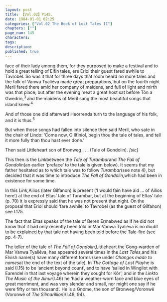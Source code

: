 ```yaml
---
layout: post
title: 【Vol.02】P145.
date: 1984-01-01 02:25
categories: ["Vol.02 The Book of Lost Tales II"]
chapters: [""]
page_num: 145
characters: 
tags: 
description: 
published: true
---
```


<p style="text-indent: 0;">
face of their lady among them, for they purposed to make a festival and to hold a great telling of Elfin tales, ere Eriol their guest fared awhile to Tavrobel. So was it that for three days that room heard no more tales and the folk of Vanwa Tyaliéva made great preparations, but on the fourth night Meril fared there amid her company of maidens, and full of light and mirth was that place; but after the evening meat a great host sat before Tôn a Gwedrin,<SUP>3 </SUP>and the maidens of Meril sang the most beautiful songs that island knew.<SUP>4</SUP>
</p>

And of those one did afterward Heorrenda turn to the language of his folk, and it is thus.<SUP>5</SUP>

But when those songs had fallen into silence then said Meril, who sate in the chair of Lindo: ‘Come now, O Ilfiniol, begin thou the tale of tales, and tell it more fully than thou hast ever done.’

Then said Littleheart son of Bronweg . . . (Tale of Gondolin). <I>[sic]</I>

This then is the <I>Link</I>between the <I>Tale of Turambar</I>and <I>The Fall of Gondolin</I>(an earlier ‘preface’ to the tale is given below). It seems that my father hesitated as to which tale was to follow <I>Turambar</I>(see note 4), but decided that it was time to introduce <I>The Fall of Gondolin</I>,which had been in existence for some time.

In this <I>Link</I>,Ailios (later Gilfanon) is present (‘I would fain have aid ... of Ailios here’) at the end of Eltas’ tale of Turambar, but at the beginning of Eltas’ tale (p. 70) it is expressly said that he was not present that night. On the proposal that Eriol should ‘fare awhile’ to Tavrobel (as the guest of Gilfanon) see I.175.

The fact that Eltas speaks of the tale of Beren Ermabwed as if he did not know that it had only recently been told in Mar Vanwa Tyaliéva is no doubt to be explained by that tale not having been told before the Tale-fire (see pp. 4-7).

The teller of the tale of <I>The Fall of Gondolin</I>,Littleheart the Gong-warden of Mar Vanwa Tyaliéva, has appeared several times in the <I>Last Tales</I>,and his Elvish name(s) have many different forms (see under <I>Changes made to names</I>at the end of the text of the tale). In <I>The Cottage of Lost Play</I>he is said (I.15) to be ‘ancient beyond count’, and to have ‘sailed in Wingilot with Earendel in that last voyage wherein they sought for Kôr’; and in the <I>Link</I>to <I>The Music of the Ainur</I>(I.46) he ‘had a weather-worn face and blue eyes of great merriment, and was very slender and small, nor might one say if he were fifty or ten thousand’. He is a Gnome, the son of Bronweg/Voronwë (Voronwë of <I>The Silmarillion</I>)(I.48, 94).

